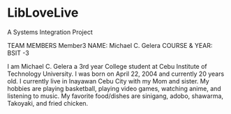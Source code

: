 # LibLoveLive
A Systems Integration Project

TEAM MEMBERS
Member3
NAME: Michael C. Gelera	
COURSE & YEAR: BSIT -3 

I am Michael C. Gelera a 3rd year College student at Cebu Institute of Technology University. I was born on April 22, 2004 and currently 20 years old. I currently live in Inayawan Cebu City with my Mom and sister. My hobbies are playing basketball, playing video games, watching anime, and listening to music. My favorite food/dishes are sinigang, adobo, shawarma, Takoyaki, and fried chicken.